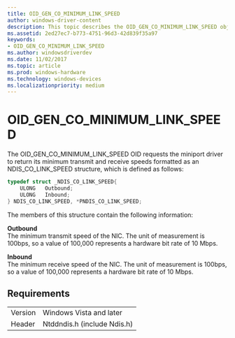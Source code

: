 ```yaml
---
title: OID_GEN_CO_MINIMUM_LINK_SPEED
author: windows-driver-content
description: This topic describes the OID_GEN_CO_MINIMUM_LINK_SPEED object identifier (OID).
ms.assetid: 2ed27ec7-b773-4751-96d3-42d839f35a97
keywords:
- OID_GEN_CO_MINIMUM_LINK_SPEED
ms.author: windowsdriverdev
ms.date: 11/02/2017
ms.topic: article
ms.prod: windows-hardware
ms.technology: windows-devices
ms.localizationpriority: medium
---
```


# OID_GEN_CO_MINIMUM_LINK_SPEED

The OID_GEN_CO_MINIMUM_LINK_SPEED OID requests the miniport driver to return its minimum transmit and receive speeds formatted as an NDIS_CO_LINK_SPEED structure, which is defined as follows:

```c++
typedef struct _NDIS_CO_LINK_SPEED{
    ULONG   Outbound;
    ULONG   Inbound;
} NDIS_CO_LINK_SPEED, *PNDIS_CO_LINK_SPEED;
```

The members of this structure contain the following information:

**Outbound**  
The minimum transmit speed of the NIC. The unit of measurement is 100bps, so a value of 100,000 represents a hardware bit rate of 10 Mbps.

**Inbound**  
The minimum receive speed of the NIC. The unit of measurement is 100bps, so a value of 100,000 represents a hardware bit rate of 10 Mbps.

## Requirements

| | |
| --- | --- |
| Version | Windows Vista and later |
| Header | Ntddndis.h (include Ndis.h) |


